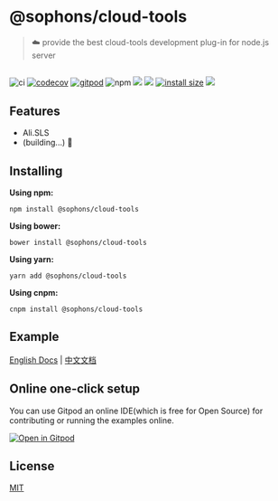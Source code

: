 # @sophons/cloud-tools

> ☁️ provide the best cloud-tools development plug-in for node.js server

## 

![ci](https://github.com/sophons-space/cloud-tools/workflows/workflow/badge.svg)
[![codecov](https://codecov.io/gh/sophons-space/cloud-tools/branch/master/graph/badge.svg)](https://codecov.io/gh/sophons-space/cloud-tools)
[![gitpod](https://img.shields.io/badge/Gitpod-Ready--to--Code-blue?logo=gitpod)](https://gitpod.io/#https://github.com/sophons-space/cloud-tools) 
![npm](https://img.shields.io/npm/v/@sophons/cloud-tools)
![](https://badgen.net/npm/types/@sophons/cloud-tools)
![](https://badgen.net/npm/dm/@sophons/cloud-tools)
[![install size](https://packagephobia.com/badge?p=@sophons/cloud-tools)](https://packagephobia.com/result?p=@sophons/cloud-tools)
![](https://img.shields.io/npm/l/@sophons/cloud-tools.svg)

## Features

- Ali.SLS
- (building...) 👷

## Installing

**Using npm:**

```shell
npm install @sophons/cloud-tools
```

**Using bower:**

```shell
bower install @sophons/cloud-tools
```

**Using yarn:**

```shell
yarn add @sophons/cloud-tools
```

**Using cnpm:**

```shell
cnpm install @sophons/cloud-tools
```

## Example

[English Docs](docs/en.md) | [中文文档](docs/cn.md)

## Online one-click setup

You can use Gitpod an online IDE(which is free for Open Source) for contributing or running the examples online.

[![Open in Gitpod](https://gitpod.io/button/open-in-gitpod.svg)](https://gitpod.io/#https://github.com/axios/axios/blob/master/examples/server.js)

## License

[MIT](LICENSE)